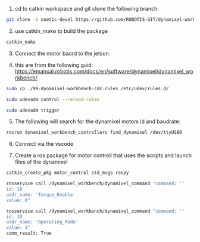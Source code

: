 1) cd to catkin workspace and git clone the following branch:

```bash
git clone -b noetic-devel https://github.com/ROBOTIS-GIT/dynamixel-workbench.git 
```


2) use catkin_make to build the package

```bash
catkin_make
```

3) Connect the motor baord to the jetson.


4) this are from the following guid: https://emanual.robotis.com/docs/en/software/dynamixel/dynamixel_workbench/ 

```bash
sudo cp ./99-dynamixel-workbench-cdc.rules /etc/udev/rules.d/ 

sudo udevadm control --reload-rules

sudo udevadm trigger
```

5) The following will search for the dynamixel motors id and baudrate:

```bash
rosrun dynamixel_workbench_controllers find_dynamixel /dev/ttyUSB0
```

6) Connect via the vscode

7) Create a ros package for motor controll that uses the scripts and launch files of the dynamixel

```bash
catkin_create_pkg motor_control std_msgs rospy
```
```bash
rosservice call /dynamixel_workbench/dynamixel_command "command: ''
id: 10
addr_name: 'Torque_Enable'
value: 0" 
```

```bash
rosservice call /dynamixel_workbench/dynamixel_command "command: ''
id: 10
addr_name: 'Operating_Mode'
value: 3" 
comm_result: True
```
